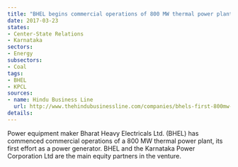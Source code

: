 ```yaml
---
title: "BHEL begins commercial operations of 800 MW thermal power plant in Karnataka"
date: 2017-03-23
states:
- Center-State Relations
- Karnataka
sectors:
- Energy
subsectors:
- Coal
tags:
- BHEL
- KPCL
sources:
- name: Hindu Business Line
  url: http://www.thehindubusinessline.com/companies/bhels-first-800mw-supercritical-plant-becomes-operational/article9585187.ece
details:
---
```


Power equipment maker Bharat Heavy Electricals Ltd. (BHEL) has commenced commercial operations of a 800 MW thermal power plant, its first effort as a power generator. BHEL and the Karnataka Power Corporation Ltd are the main equity partners in the venture.

